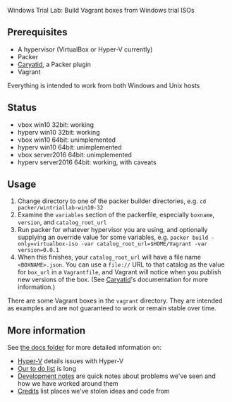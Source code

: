 Windows Trial Lab: Build Vagrant boxes from Windows trial ISOs

## Prerequisites

- A hypervisor (VirtualBox or Hyper-V currently)
- Packer
- [Caryatid](https://github.com/mrled/caryatid), a Packer plugin
- Vagrant

Everything is intended to work from both Windows and Unix hosts

## Status

- vbox win10 32bit: working
- hyperv win10 32bit: working
- vbox win10 64bit: unimplemented
- hyperv win10 64bit: unimplemented
- vbox server2016 64bit: unimplemented
- hyperv server2016 64bit: working, with caveats

## Usage

1. Change directory to one of the packer builder directories, e.g. `cd packer/wintriallab-win10-32`
2. Examine the `variables` section of the packerfile, especially `boxname`, `version`, and `catalog_root_url`
3. Run packer for whatever hypervisor you are using, and optionally supplying an override value for some variables, e.g. `packer build -only=virtualbox-iso -var catalog_root_url=$HOME/Vagrant -var version=0.0.1`
4. When this finishes, your `catalog_root_url` will have a file name `<BOXNAME>.json`. You can use a `file://` URL to that catalog as the value for `box_url` in a `Vagrantfile`, and Vagrant will notice when you publish new versions of the box. (See [Caryatid](https://github.com/mrled/caryatid)'s documentation for more information.)

There are some Vagrant boxes in the `vagrant` directory. They are intended as examples and are not guaranteed to work or remain stable over time.

## More information

See [the docs folder](https://github.com/mrled/wintriallab/blob/master/docs) for more detailed information on:

- [Hyper-V](https://github.com/mrled/wintriallab/blob/master/docs/hyperv.markdown) details issues with Hyper-V
- [Our to do list](https://github.com/mrled/wintriallab/blob/master/docs/todo.markdown) is long
- [Development notes](https://github.com/mrled/wintriallab/blob/master/docs/devnotes.markdown) are quick notes about problems we've seen and how we have worked around them
- [Credits](https://github.com/mrled/wintriallab/blob/master/docs/credits.markdown) list places we've stolen ideas and code from
